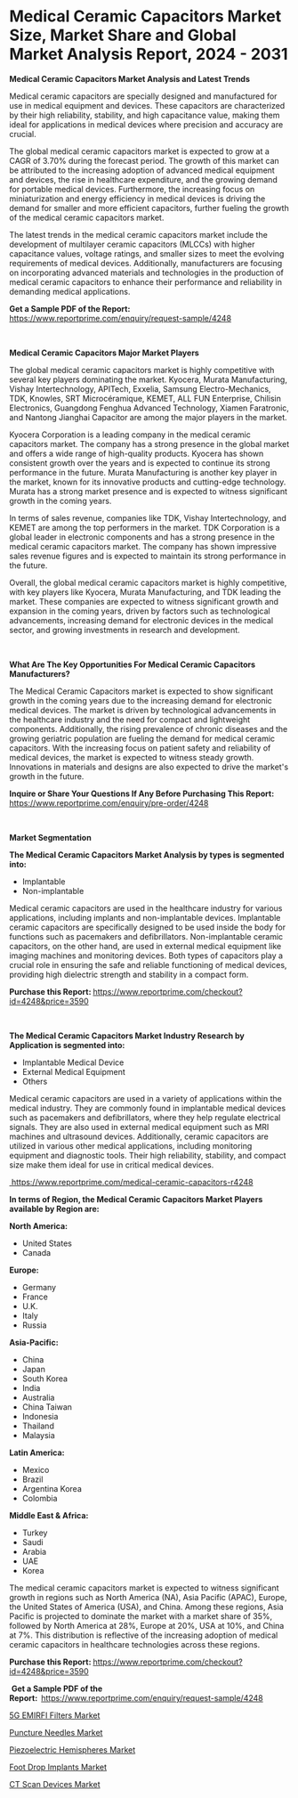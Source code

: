 <p><h1>Medical Ceramic Capacitors Market Size, Market Share and Global Market Analysis Report, 2024 - 2031</h1></p><p><strong>Medical Ceramic Capacitors Market Analysis and Latest Trends</strong></p>
<p><p>Medical ceramic capacitors are specially designed and manufactured for use in medical equipment and devices. These capacitors are characterized by their high reliability, stability, and high capacitance value, making them ideal for applications in medical devices where precision and accuracy are crucial.</p><p>The global medical ceramic capacitors market is expected to grow at a CAGR of 3.70% during the forecast period. The growth of this market can be attributed to the increasing adoption of advanced medical equipment and devices, the rise in healthcare expenditure, and the growing demand for portable medical devices. Furthermore, the increasing focus on miniaturization and energy efficiency in medical devices is driving the demand for smaller and more efficient capacitors, further fueling the growth of the medical ceramic capacitors market.</p><p>The latest trends in the medical ceramic capacitors market include the development of multilayer ceramic capacitors (MLCCs) with higher capacitance values, voltage ratings, and smaller sizes to meet the evolving requirements of medical devices. Additionally, manufacturers are focusing on incorporating advanced materials and technologies in the production of medical ceramic capacitors to enhance their performance and reliability in demanding medical applications.</p></p>
<p><strong>Get a Sample PDF of the Report:&nbsp;</strong> <a href="https://www.reportprime.com/enquiry/request-sample/4248">https://www.reportprime.com/enquiry/request-sample/4248</a></p>
<p>&nbsp;</p>
<p><strong>Medical Ceramic Capacitors Major Market Players</strong></p>
<p><p>The global medical ceramic capacitors market is highly competitive with several key players dominating the market. Kyocera, Murata Manufacturing, Vishay Intertechnology, APITech, Exxelia, Samsung Electro-Mechanics, TDK, Knowles, SRT Microcéramique, KEMET, ALL FUN Enterprise, Chilisin Electronics, Guangdong Fenghua Advanced Technology, Xiamen Faratronic, and Nantong Jianghai Capacitor are among the major players in the market.</p><p>Kyocera Corporation is a leading company in the medical ceramic capacitors market. The company has a strong presence in the global market and offers a wide range of high-quality products. Kyocera has shown consistent growth over the years and is expected to continue its strong performance in the future. Murata Manufacturing is another key player in the market, known for its innovative products and cutting-edge technology. Murata has a strong market presence and is expected to witness significant growth in the coming years.</p><p>In terms of sales revenue, companies like TDK, Vishay Intertechnology, and KEMET are among the top performers in the market. TDK Corporation is a global leader in electronic components and has a strong presence in the medical ceramic capacitors market. The company has shown impressive sales revenue figures and is expected to maintain its strong performance in the future.</p><p>Overall, the global medical ceramic capacitors market is highly competitive, with key players like Kyocera, Murata Manufacturing, and TDK leading the market. These companies are expected to witness significant growth and expansion in the coming years, driven by factors such as technological advancements, increasing demand for electronic devices in the medical sector, and growing investments in research and development.</p></p>
<p>&nbsp;</p>
<p><strong>What Are The Key Opportunities For Medical Ceramic Capacitors Manufacturers?</strong></p>
<p><p>The Medical Ceramic Capacitors market is expected to show significant growth in the coming years due to the increasing demand for electronic medical devices. The market is driven by technological advancements in the healthcare industry and the need for compact and lightweight components. Additionally, the rising prevalence of chronic diseases and the growing geriatric population are fueling the demand for medical ceramic capacitors. With the increasing focus on patient safety and reliability of medical devices, the market is expected to witness steady growth. Innovations in materials and designs are also expected to drive the market's growth in the future.</p></p>
<p><strong>Inquire or Share Your Questions If Any Before Purchasing This Report:</strong> <a href="https://www.reportprime.com/enquiry/pre-order/4248">https://www.reportprime.com/enquiry/pre-order/4248</a></p>
<p>&nbsp;</p>
<p><strong>Market Segmentation</strong></p>
<p><strong>The Medical Ceramic Capacitors Market Analysis by types is segmented into:</strong></p>
<p><ul><li>Implantable</li><li>Non-implantable</li></ul></p>
<p><p>Medical ceramic capacitors are used in the healthcare industry for various applications, including implants and non-implantable devices. Implantable ceramic capacitors are specifically designed to be used inside the body for functions such as pacemakers and defibrillators. Non-implantable ceramic capacitors, on the other hand, are used in external medical equipment like imaging machines and monitoring devices. Both types of capacitors play a crucial role in ensuring the safe and reliable functioning of medical devices, providing high dielectric strength and stability in a compact form.</p></p>
<p><strong>Purchase this Report:&nbsp;</strong><a href="https://www.reportprime.com/checkout?id=4248&price=3590">https://www.reportprime.com/checkout?id=4248&price=3590</a></p>
<p>&nbsp;</p>
<p><strong>The Medical Ceramic Capacitors Market Industry Research by Application is segmented into:</strong></p>
<p><ul><li>Implantable Medical Device</li><li>External Medical Equipment</li><li>Others</li></ul></p>
<p><p>Medical ceramic capacitors are used in a variety of applications within the medical industry. They are commonly found in implantable medical devices such as pacemakers and defibrillators, where they help regulate electrical signals. They are also used in external medical equipment such as MRI machines and ultrasound devices. Additionally, ceramic capacitors are utilized in various other medical applications, including monitoring equipment and diagnostic tools. Their high reliability, stability, and compact size make them ideal for use in critical medical devices.</p></p>
<p><a href="https://www.reportprime.com/medical-ceramic-capacitors-r4248">&nbsp;https://www.reportprime.com/medical-ceramic-capacitors-r4248</a></p>
<p><strong>In terms of Region, the Medical Ceramic Capacitors Market Players available by Region are:</strong></p>
<p>
    <p> <strong> North America: </strong>
        <ul>
            <li>United States</li>
            <li>Canada</li>
        </ul>
        </p> 
    <p> <strong> Europe: </strong>
        <ul>
            <li>Germany</li>
            <li>France</li>
            <li>U.K.</li>
            <li>Italy</li>
            <li>Russia</li>
        </ul>
        </p> 
    <p> <strong> Asia-Pacific: </strong>
        <ul>
            <li>China</li>
            <li>Japan</li>
            <li>South Korea</li>
            <li>India</li>
            <li>Australia</li>
            <li>China Taiwan</li>
            <li>Indonesia</li>
            <li>Thailand</li>
            <li>Malaysia</li>
        </ul>
        </p> 
    <p> <strong> Latin America: </strong>
        <ul>
            <li>Mexico</li>
            <li>Brazil</li>
            <li>Argentina Korea</li>
            <li>Colombia</li>
        </ul>
        </p> 
    <p> <strong> Middle East & Africa: </strong>
        <ul>
            <li>Turkey</li>
            <li>Saudi</li>
            <li>Arabia</li>
            <li>UAE</li>
            <li>Korea</li>
        </ul>
    </p>
    </p>
<p><p>The medical ceramic capacitors market is expected to witness significant growth in regions such as North America (NA), Asia Pacific (APAC), Europe, the United States of America (USA), and China. Among these regions, Asia Pacific is projected to dominate the market with a market share of 35%, followed by North America at 28%, Europe at 20%, USA at 10%, and China at 7%. This distribution is reflective of the increasing adoption of medical ceramic capacitors in healthcare technologies across these regions.</p></p>
<p><strong>Purchase this Report: </strong><a href="https://www.reportprime.com/checkout?id=4248&price=3590">https://www.reportprime.com/checkout?id=4248&price=3590</a></p>
<p>&nbsp;<strong>Get a Sample PDF of the Report:&nbsp;&nbsp;</strong><a href="https://www.reportprime.com/enquiry/request-sample/4248">https://www.reportprime.com/enquiry/request-sample/4248</a></p>
<p><strong></strong></p>
<p><p><a href="https://github.com/irfadac/Market-Research-Report-List-4/blob/main/5g-emirfi-filters-market.md">5G EMIRFI Filters Market</a></p><p><a href="https://medium.com/@christopher.walker6564/puncture-needles-industry-sector-new-technologies-and-market-impact-forecasted-for-period-from-991879a0873e?postPublishedType=initial">Puncture Needles Market</a></p><p><a href="https://github.com/ashepherd82/Market-Research-Report-List-6/blob/main/piezoelectric-hemispheres-market.md">Piezoelectric Hemispheres Market</a></p><p><a href="https://medium.com/@kstephensonlo/global-foot-drop-implants-market-by-product-type-by-application-by-region-and-companies-bb44f878773f">Foot Drop Implants Market</a></p><p><a href="https://medium.com/@broderickleannon/global-ct-scan-devices-market-focus-on-application-end-use-industry-type-equipment-and-region-373223b52a54">CT Scan Devices Market</a></p></p>